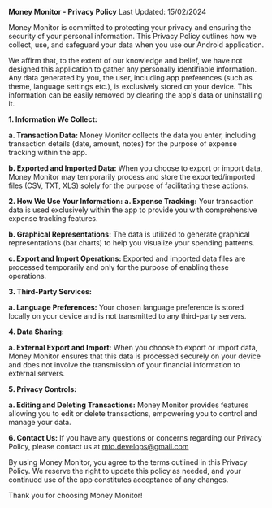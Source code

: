 **Money Monitor - Privacy Policy**
Last Updated: 15/02/2024

Money Monitor is committed to protecting your privacy and ensuring the security of your personal information. This Privacy Policy outlines how we collect, use, and safeguard your data when you use our Android application.

We affirm that, to the extent of our knowledge and belief, we have not designed this application to gather any personally identifiable information. Any data generated by you, the user, including app preferences (such as theme, language settings etc.), is exclusively stored on your device. This information can be easily removed by clearing the app's data or uninstalling it.


**1. Information We Collect:**

**a. Transaction Data:**
Money Monitor collects the data you enter, including transaction details (date, amount, notes) for the purpose of expense tracking within the app.

**b. Exported and Imported Data:**
When you choose to export or import data, Money Monitor may temporarily process and store the exported/imported files (CSV, TXT, XLS) solely for the purpose of facilitating these actions.


**2. How We Use Your Information:**
**a. Expense Tracking:**
Your transaction data is used exclusively within the app to provide you with comprehensive expense tracking features.

**b. Graphical Representations:**
The data is utilized to generate graphical representations (bar charts) to help you visualize your spending patterns.

**c. Export and Import Operations:**
Exported and imported data files are processed temporarily and only for the purpose of enabling these operations.


**3. Third-Party Services:**

**a. Language Preferences:**
Your chosen language preference is stored locally on your device and is not transmitted to any third-party servers.


**4. Data Sharing:**

**a. External Export and Import:**
When you choose to export or import data, Money Monitor ensures that this data is processed securely on your device and does not involve the transmission of your financial information to external servers.


**5. Privacy Controls:**

**a. Editing and Deleting Transactions:**
Money Monitor provides features allowing you to edit or delete transactions, empowering you to control and manage your data.


**6. Contact Us:**
If you have any questions or concerns regarding our Privacy Policy, please contact us at mto.develops@gmail.com

By using Money Monitor, you agree to the terms outlined in this Privacy Policy. We reserve the right to update this policy as needed, and your continued use of the app constitutes acceptance of any changes.

Thank you for choosing Money Monitor!
